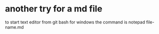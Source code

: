 # another try for a md file

to start text editor from git bash for windows the command is notepad file-name.md